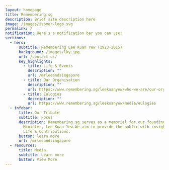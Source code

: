 ```yaml
---
layout: homepage
title: Remembering.sg
description: Brief site description here
image: /images/isomer-logo.svg
permalink: /
notification: Here's a notification bar you can use!
sections:
  - hero:
      subtitle: Remembering Lee Kuan Yew (1923-2015)
      background: /images/lky.jpg
      url: /contact-us/
      key_highlights:
        - title: Life & Events
          description: ""
          url: /mrleeandsingapore
        - title: Our Organisation
          description: ""
          url: https://www.remembering.sg/leekuanyew/who-we-are/our-organisation
        - title: Eulogies
          description: ""
          url: https://www.remembering.sg/leekuanyew/media/eulogies
  - infobar:
      title: Our Tribute
      subtitle: Focus
      description: Remembering.sg serves as a memorial for our founding Prime
        Minister, Lee Kuan Yew.We aim to provide the public with insights on his
        Life & Contributions.
      button: learn more
      url: /mrleeandsingapore
  - resources:
      title: Media
      subtitle: Learn more
      button: View More
---
```

